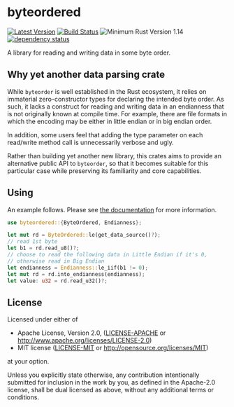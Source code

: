 # byteordered

[![Latest Version](https://img.shields.io/crates/v/byteordered.svg)](https://crates.io/crates/byteordered) [![Build Status](https://travis-ci.org/Enet4/byteordered.svg?branch=master)](https://travis-ci.org/Enet4/byteordered) ![Minimum Rust Version 1.14](https://img.shields.io/badge/Minimum%20Rust%20Version-1.13-brightgreen.svg) [![dependency status](https://deps.rs/repo/github/Enet4/byteordered/status.svg)](https://deps.rs/repo/github/Enet4/byteordered)

A library for reading and writing data in some byte order.

## Why yet another data parsing crate

While `byteorder` is well established in the Rust ecosystem, it relies on immaterial zero-constructor types for declaring the intended byte order. As such, it lacks a construct for reading and writing data in an endianness that is not originally known at compile time. For example, there are file formats in which the encoding may be either in little endian or in big endian order.

In addition, some users feel that adding the type parameter on each read/write method call is unnecessarily verbose and ugly.

Rather than building yet another new library, this crates aims to provide an alternative public API to `byteorder`, so that it becomes suitable for this particular case while preserving its familiarity and core capabilities.

## Using

An example follows. Please see [the documentation](https://docs.rs/byteordered) for more information.

```rust
use byteordered::{ByteOrdered, Endianness};

let mut rd = ByteOrdered::le(get_data_source()?);
// read 1st byte
let b1 = rd.read_u8()?;
// choose to read the following data in Little Endian if it's 0,
// otherwise read in Big Endian
let endianness = Endianness::le_iif(b1 != 0);
let mut rd = rd.into_endianness(endianness);
let value: u32 = rd.read_u32()?;
```

## License

Licensed under either of

* Apache License, Version 2.0, ([LICENSE-APACHE](LICENSE-APACHE) or <http://www.apache.org/licenses/LICENSE-2.0>)
* MIT license ([LICENSE-MIT](LICENSE-MIT) or <http://opensource.org/licenses/MIT>)

at your option.

Unless you explicitly state otherwise, any contribution intentionally submitted
for inclusion in the work by you, as defined in the Apache-2.0 license, shall be dual licensed as above, without any
additional terms or conditions.
